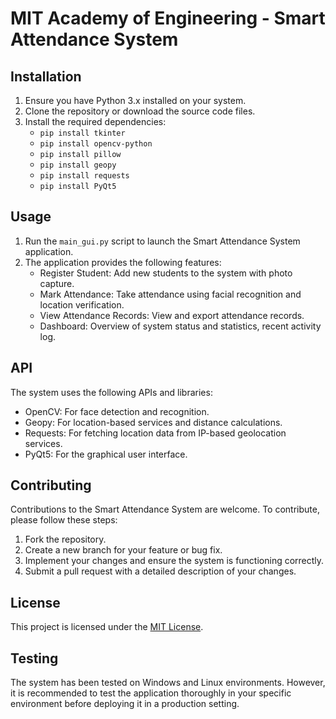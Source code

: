 # MIT Academy of Engineering - Smart Attendance System

## Installation

1. Ensure you have Python 3.x installed on your system.
2. Clone the repository or download the source code files.
3. Install the required dependencies:
   - `pip install tkinter`
   - `pip install opencv-python`
   - `pip install pillow`
   - `pip install geopy`
   - `pip install requests`
   - `pip install PyQt5`

## Usage

1. Run the `main_gui.py` script to launch the Smart Attendance System application.
2. The application provides the following features:
   - Register Student: Add new students to the system with photo capture.
   - Mark Attendance: Take attendance using facial recognition and location verification.
   - View Attendance Records: View and export attendance records.
   - Dashboard: Overview of system status and statistics, recent activity log.

## API

The system uses the following APIs and libraries:

- OpenCV: For face detection and recognition.
- Geopy: For location-based services and distance calculations.
- Requests: For fetching location data from IP-based geolocation services.
- PyQt5: For the graphical user interface.

## Contributing

Contributions to the Smart Attendance System are welcome. To contribute, please follow these steps:

1. Fork the repository.
2. Create a new branch for your feature or bug fix.
3. Implement your changes and ensure the system is functioning correctly.
4. Submit a pull request with a detailed description of your changes.

## License

This project is licensed under the [MIT License](LICENSE).

## Testing

The system has been tested on Windows and Linux environments. However, it is recommended to test the application thoroughly in your specific environment before deploying it in a production setting.
